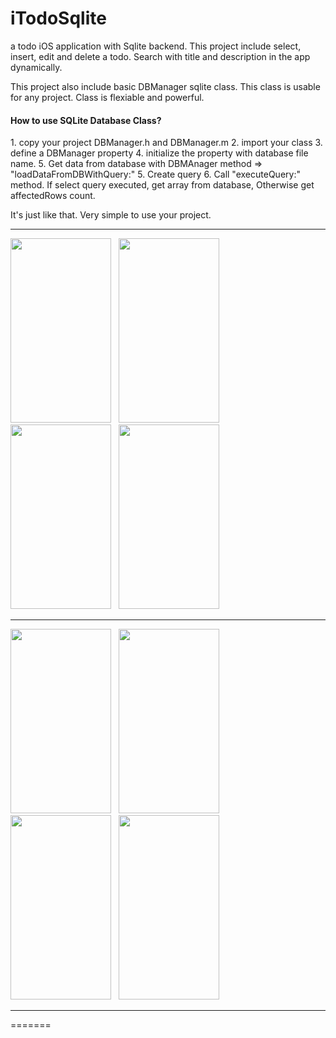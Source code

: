 iTodoSqlite
===========

a todo iOS application with Sqlite backend. This project include select, insert, edit and delete a todo. Search with title and description in the app dynamically.

This project also include basic DBManager sqlite class. This class is usable for any project. Class is flexiable and powerful.
<h4>How to use SQLite Database Class?</h4>
  1. copy your project DBManager.h and DBManager.m
  2. import your class
  3. define a DBManager property
  4. initialize the property with database file name.
  5. Get data from database with DBMAnager method => "loadDataFromDBWithQuery:"
  5. Create query
  6. Call "executeQuery:" method. If select query executed, get array from database, Otherwise get affectedRows count.

It's just like that. Very simple to use your project.


<hr>
<img src="https://github.com/ArslanBilal/iToDo/raw/master/iToDo/Images/img1.png" height="295" width="161">&nbsp;&nbsp;
<img src="https://github.com/ArslanBilal/iToDo/raw/master/iToDo/Images/img2.png" height="295" width="161">&nbsp;&nbsp;
<img src="https://github.com/ArslanBilal/iToDo/raw/master/iToDo/Images/img3.png" height="295" width="161">&nbsp;&nbsp;
<img src="https://github.com/ArslanBilal/iToDo/raw/master/iToDo/Images/img4.png" height="295" width="161"><br>
<hr>
<img src="https://github.com/ArslanBilal/iToDo/raw/master/iToDo/Images/img5.png" height="295" width="161">&nbsp;&nbsp;
<img src="https://github.com/ArslanBilal/iToDo/raw/master/iToDo/Images/img6.png" height="295" width="161">&nbsp;&nbsp;
<img src="https://github.com/ArslanBilal/iToDo/raw/master/iToDo/Images/img7.png" height="295" width="161">&nbsp;&nbsp;
<img src="https://github.com/ArslanBilal/iToDo/raw/master/iToDo/Images/img8.png" height="295" width="161"><br>
<hr>
=======
